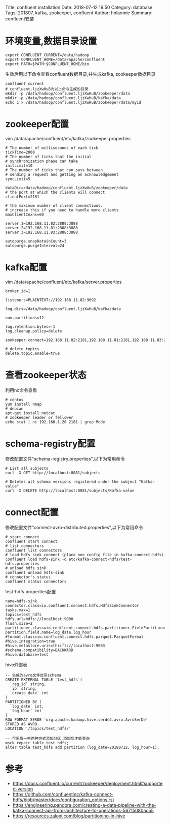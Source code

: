 Title: confluent installation
Date: 2018-07-12 19:50
Category: database
Tags: 201807, kafka, zookeeper, confluent
Author: hnlaomie
Summary: confluent安装

环境变量,数据目录设置
====================
```
export CONFLUENT_CURRENT=/data/hadoop
export CONFLUENT_HOME=/data/apache/confluent
export PATH=$PATH:$CONFLUENT_HOME/bin
```
生效后用以下命令查看confluent数据目录,并生成kafka, zookeeper数据目录
```
confluent current
# confluent.ljzXwHuB为以上命令生成的目录
mkdir -p /data/hadoop/confluent.ljzXwHuB/zookeeper/data
mkdir -p /data/hadoop/confluent.ljzXwHuB/kafka/data
echo 1 > /data/hadoop/confluent.ljzXwHuB/zookeeper/data/myid
```

zookeeper配置
=======================
vim /data/apache/confluent/etc/kafka/zookeeper.properties
```
# The number of milliseconds of each tick
tickTime=2000
# The number of ticks that the initial 
# synchronization phase can take
initLimit=10
# The number of ticks that can pass between 
# sending a request and getting an acknowledgement
syncLimit=5

dataDir=/data/hadoop/confluent.ljzXwHuB/zookeeper/data
# the port at which the clients will connect
clientPort=2181

# the maximum number of client connections.
# increase this if you need to handle more clients
maxClientCnxns=60

server.1=192.168.11.82:2888:3888
server.2=192.168.11.81:2888:3888
server.3=192.168.11.83:2888:3888

autopurge.snapRetainCount=3
autopurge.purgeInterval=24
```

kafka配置
==============================
vim /data/apache/confluent/etc/kafka/server.properties
```
broker.id=1

listeners=PLAINTEXT://192.168.11.82:9092

log.dirs=/data/hadoop/confluent.ljzXwHuB/kafka/data

num.partitions=12

log.retention.bytes=-1
log.cleanup.policy=delete

zookeeper.connect=192.168.11.82:2181,192.168.11.81:2181,192.168.11.83:2181

# delete topics
delete.topic.enable=true
```

查看zookeeper状态
==============================
利用nc命令查看
```
# centos
yum install nmap
# debian
apt-get install netcat
# zookeeper leader or fellower
echo stat | nc 192.168.1.20 2181 | grep Mode
```

schema-registry配置
===========================
修改配置文件"schema-registry.properties",以下为常用命令
```
# List all subjects
curl -X GET http://localhost:8081/subjects

# Deletes all schema versions registered under the subject "Kafka-value"
curl -X DELETE http://localhost:8081/subjects/Kafka-value
```

connect配置
==========================
修改配置文件"connect-avro-distributed.properties",以下为常用命令
```
# start connect
confluent start connect
# list connectors
confluent list connectors
# load hdfs sink connect (place one config file in kafka-connect-hdfs)
confluent load hdfs-sink -d etc/kafka-connect-hdfs/test-hdfs.properties
# unload hdfs sink
confluent unload hdfs-sink
# connector's status
confluent status connectors
```
test-hdfs.properties配置
```
name=hdfs-sink
connector.class=io.confluent.connect.hdfs.HdfsSinkConnector
tasks.max=1
topics=test_hdfs
hdfs.url=hdfs://localhost:9000
flush.size=2
partitioner.class=io.confluent.connect.hdfs.partitioner.FieldPartitioner
partition.field.name=log_date,log_hour
#format.class=io.confluent.connect.hdfs.parquet.ParquetFormat
#hive.integration=true
#hive.metastore.uris=thrift://localhost:9083
#schema.compatibility=BACKWARD
#hive.database=test
```
hive外部表
```
-- 生成的avro文件自带schema
CREATE EXTERNAL TABLE `test_hdfs`(
  `req_id` string,
  `ip` string, 
  `create_date` int
)
PARTITIONED BY (
  `log_date` int,
  `log_hour` int
)
ROW FORMAT SERDE 'org.apache.hadoop.hive.serde2.avro.AvroSerDe'
STORED AS AVRO
LOCATION '/topics/test_hdfs/'

-- 可采取一些两种方式添加分区,添加后才能查询
msck repair table test_hdfs;
alter table test_hdfs add partition (log_date=20180712, log_hour=1);
```

参考
===============================
* <https://docs.confluent.io/current/zookeeper/deployment.html#supported-version>
* <https://github.com/confluentinc/kafka-connect-hdfs/blob/master/docs/configuration_options.rst>
* <https://engineering.pandora.com/creating-a-data-pipeline-with-the-kafka-connect-api-from-architecture-to-operations-56715080ac55>
* <https://resources.zaloni.com/blog/partitioning-in-hive>

